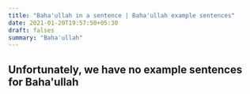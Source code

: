 ```yaml
---
title: "Baha'ullah in a sentence | Baha'ullah example sentences"
date: 2021-01-20T19:57:50+05:30
draft: falses
summary: "Baha'ullah"
---
```

## Unfortunately, we have no example sentences for Baha'ullah                 
